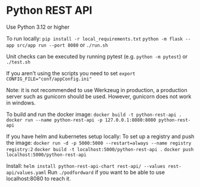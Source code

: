 # Python REST API

Use Python 3.12 or higher

To run locally:
`pip install -r local_requirements.txt`
`python -m flask --app src/app run --port 8080` or `./run.sh`

Unit checks can be executed by running pytest (e.g. `python -m pytest`) or `./test.sh`

If you aren't using the scripts you need to set `export CONFIG_FILE="conf/appConfig.ini"`

Note: it is not recommended to use Werkzeug in production, a production server such as gunicorn should be used.
However, gunicorn does not work in windows.

To build and run the docker image:
`docker build -t python-rest-api .`
`docker run --name python-rest-api -p 127.0.0.1:8080:8080 python-rest-api`

If you have helm and kubernetes setup locally:
To set up a registry and push the image:
`docker run -d -p 5000:5000 --restart=always --name registry registry:2`
`docker build -t localhost:5000/python-rest-api .`
`docker push localhost:5000/python-rest-api`

Install:
`helm install python-rest-api-chart rest-api/ --values rest-api/values.yaml`
Run `./podfordward` if you want to be able to use localhost:8080 to reach it.
